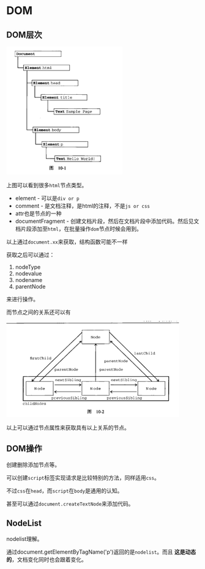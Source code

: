 # DOM
> 

## DOM层次

![dom层次](https://raw.githubusercontent.com/JiangWeixian/JS-Books/master/JS%E9%AB%98%E7%BA%A7%E7%A8%8B%E5%BA%8F%E8%AE%BE%E8%AE%A1/CH10-DOM/img/%E8%8A%82%E7%82%B9%E5%B1%82%E6%AC%A1.png)

上图可以看到很多`html`节点类型。

* element - 可以是`div or p`
* comment - 是文档注释，是html的注释，不是`js or css`
* attr也是节点的一种
* documentFragment - 创建文档片段，然后在文档片段中添加代码。然后见文档片段添加至`html`，在批量操作`dom`节点时候会用到。

以上通过`document.xx`来获取，结构函数可能不一样

获取之后可以通过：

1. nodeType
2. nodevalue
3. nodename
4. parentNode

来进行操作。

而节点之间的关系还可以有

![节点之间关系](https://raw.githubusercontent.com/JiangWeixian/JS-Books/master/JS%E9%AB%98%E7%BA%A7%E7%A8%8B%E5%BA%8F%E8%AE%BE%E8%AE%A1/CH10-DOM/img/%E8%8A%82%E7%82%B9%E4%B9%8B%E9%97%B4%E5%85%B3%E7%B3%BB.png)

以上可以通过节点属性来获取具有以上关系的节点。

## DOM操作

创建删除添加节点等。

可以创建`script`标签实现请求是比较特别的方法，同样适用`css`。

不过`css`在`head`，而`script`在`body`是通用的认知。

甚至可以通过`document.createTextNode`来添加代码。

## NodeList

nodelist理解。

通过document.getElementByTagName('p')返回的是`nodelist`。而且 **这是动态的**，文档变化同时也会跟着变化。